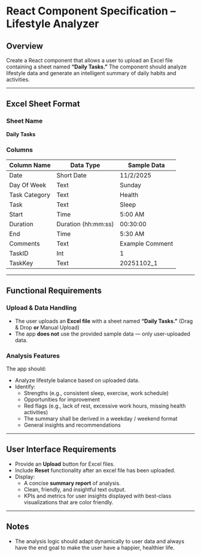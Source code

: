 # React Component Specification – Lifestyle Analyzer

## Overview

Create a React component that allows a user to upload an Excel file containing a sheet named **“Daily Tasks.”** The component should analyze lifestyle data and generate an intelligent summary of daily habits and activities.

---

## Excel Sheet Format

### Sheet Name
**Daily Tasks**

### Columns

| Column Name     | Data Type             | Sample Data     |
|-----------------|----------------------|-----------------|
| Date            | Short Date           | 11/2/2025       |
| Day Of Week     | Text                 | Sunday          |
| Task Category   | Text                 | Health          |
| Task            | Text                 | Sleep           |
| Start           | Time                 | 5:00 AM         |
| Duration        | Duration (hh:mm:ss)  | 00:30:00        |
| End             | Time                 | 5:30 AM         |
| Comments        | Text                 | Example Comment |
| TaskID          | Int                  | 1               |
| TaskKey         | Text                 | 20251102_1      |

---

## Functional Requirements

### Upload & Data Handling
- The user uploads an **Excel file** with a sheet named **“Daily Tasks.”** (Drag & Drop **or** Manual Upload)
- The app **does not** use the provided sample data — only user-uploaded data.

### Analysis Features
The app should:
- Analyze lifestyle balance based on uploaded data.
- Identify:
  - Strengths (e.g., consistent sleep, exercise, work schedule)
  - Opportunities for improvement
  - Red flags (e.g., lack of rest, excessive work hours, missing health activities)
  - The summary shall be derived in a weekday / weekend format
  - General insights and recommendations

---

## User Interface Requirements

- Provide an **Upload** button for Excel files.
- Include **Reset** functionality after an excel file has been uploaded.
- Display:
  - A concise **summary report** of analysis.
  - Clean, friendly, and insightful text output.
  - KPIs and metrics for user insights displayed with best-class visualizations that are color friendly. 

---

## Notes

- The analysis logic should adapt dynamically to user data and always have the end goal to make the user have a happier, healthier life. 
